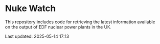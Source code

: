 # Nuke Watch

This repository includes code for retrieving the latest information available on the output of EDF nuclear power plants in the UK.

Last updated: 2025-05-14 17:13